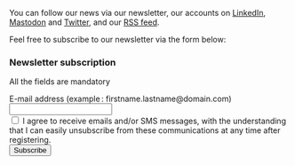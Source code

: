 <script type="module" src="../../js/newsletter.js"></script>

<p>You can follow our news via our newsletter, our accounts on <a href="https://www.linkedin.com/company/accessilibity-lu/">LinkedIn</a>, <a href="https://mas.to/@accessibilityLu">Mastodon</a> and <a href="https://twitter.com/accessibilityLu">Twitter</a>, and our <a href="./news/feed.xml">RSS feed</a>.</p>

<p>Feel free to subscribe to our newsletter via the form below:</p>

<h3>Newsletter subscription</h3>
<p id="output" role="alert"></p>

<form class="newsletter" id="newsletter" method="POST">
    <p>All the fields are mandatory</p>
    <div>
        <label id="sip_email_label" for="sip_email">E-mail address (example&thinsp;: firstname.lastname@domain.com)</label>
        <input type="email" 
                maxlength="100"
                id="sip_email" 
                name="sip_email"           
                required 
                title="Please enter an email address (example: jean.reuter@etat.lu)">
    </div>
    <div>
        <input type="checkbox" id="sip_consent" required>
        <label for="sip_consent">I agree to receive emails and/or SMS messages, with the understanding that I can easily unsubscribe from these communications at any time after registering.</label>    
    </div>
    <button type="button" id="submitbtn">Subscribe</button>
</form>
